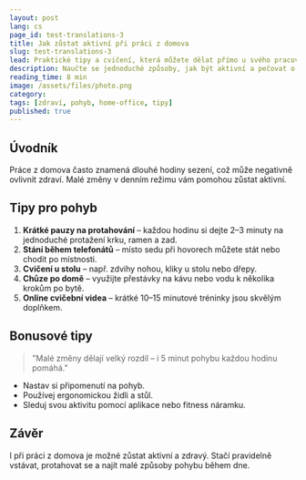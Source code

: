 ```yaml
---
layout: post
lang: cs
page_id: test-translations-3
title: Jak zůstat aktivní při práci z domova
slug: test-translations-3
lead: Praktické tipy a cvičení, která můžete dělat přímo u svého pracovního stolu.
description: Naučte se jednoduché způsoby, jak být aktivní a pečovat o své tělo, i když pracujete z domova.
reading_time: 8 min
image: /assets/files/photo.png
category:
tags: [zdraví, pohyb, home-office, tipy]
published: true
---
```

## Úvodník

Práce z domova často znamená dlouhé hodiny sezení, což může negativně ovlivnit zdraví. Malé změny v denním režimu vám pomohou zůstat aktivní.

## Tipy pro pohyb

1. **Krátké pauzy na protahování** – každou hodinu si dejte 2–3 minuty na jednoduché protažení krku, ramen a zad.  
2. **Stání během telefonátů** – místo sedu při hovorech můžete stát nebo chodit po místnosti.  
3. **Cvičení u stolu** – např. zdvihy nohou, kliky u stolu nebo dřepy.  
4. **Chůze po domě** – využijte přestávky na kávu nebo vodu k několika krokům po bytě.  
5. **Online cvičební videa** – krátké 10–15 minutové tréninky jsou skvělým doplňkem.

## Bonusové tipy

> "Malé změny dělají velký rozdíl – i 5 minut pohybu každou hodinu pomáhá."

- Nastav si připomenutí na pohyb.  
- Používej ergonomickou židli a stůl.  
- Sleduj svou aktivitu pomocí aplikace nebo fitness náramku.

## Závěr

I při práci z domova je možné zůstat aktivní a zdravý. Stačí pravidelně vstávat, protahovat se a najít malé způsoby pohybu během dne.